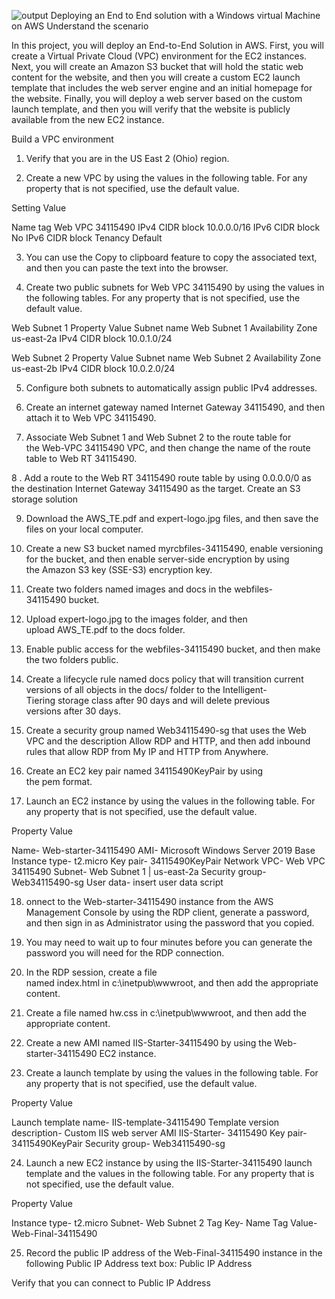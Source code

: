 ![output](https://github.com/sumukhsm/Deploying-an-End-to-End-solution-with-a-Windows-virtual-Machine-on-AWS/assets/144142565/a4a2e5f7-e013-4f67-92ff-5b020671f39f)
Deploying an End to End solution with a Windows virtual Machine on AWS
Understand the scenario

In this project, you will deploy an End-to-End Solution in AWS. First, you will create a Virtual Private Cloud (VPC) environment for the EC2 instances. Next, you will create an Amazon S3 bucket that will hold the static web content for the website, and then you will create a custom EC2 launch template that includes the web server engine and an initial homepage for the website. Finally, you will deploy a web server based on the custom launch template, and then you will verify that the website is publicly available from the new EC2 instance.

Build a VPC environment

1. Verify that you are in the US East 2 (Ohio) region.
   
2. Create a new VPC by using the values in the following table. For any property that is not specified, use the default value.
   
Setting	Value

Name tag	Web VPC 34115490
IPv4 CIDR block	10.0.0.0/16
IPv6 CIDR block	No IPv6 CIDR block
Tenancy	Default

3. You can use the Copy to clipboard feature to copy the associated text, and then you can paste the text into the browser.

4. Create two public subnets for Web VPC 34115490 by using the values in the following tables. For any property that is not specified, use the default value.
   
Web Subnet 1
Property	Value
Subnet name	Web Subnet 1
Availability Zone	us-east-2a
IPv4 CIDR block	10.0.1.0/24

Web Subnet 2
Property	Value
Subnet name	Web Subnet 2
Availability Zone	us-east-2b
IPv4 CIDR block	10.0.2.0/24

5. Configure both subnets to automatically assign public IPv4 addresses.
   
6. Create an internet gateway named Internet Gateway 34115490, and then attach it to Web VPC 34115490.
 
7. Associate Web Subnet 1 and Web Subnet 2 to the route table for the Web-VPC 34115490 VPC, and then change the name of the route table to Web RT 34115490.

8 . Add a route to the Web RT 34115490 route table by using 0.0.0.0/0 as the destination Internet Gateway 34115490 as the target.
Create an S3 storage solution

9. Download the AWS_TE.pdf and expert-logo.jpg files, and then save the files on your local computer.
    
10. Create a new S3 bucket named myrcbfiles-34115490, enable versioning for the bucket, and then enable server-side encryption by using the Amazon S3 key (SSE-S3) encryption key.
    
11. Create two folders named images and docs in the webfiles-34115490 bucket.
  
12. Upload expert-logo.jpg to the images folder, and then upload AWS_TE.pdf to the docs folder.
  
13. Enable public access for the webfiles-34115490 bucket, and then make the two folders public.
    
14. Create a lifecycle rule named docs policy that will transition current versions of all objects in the docs/ folder to the Intelligent-Tiering storage class after 90 days and will delete previous versions after 30 days.
    
15. Create a security group named Web34115490-sg that uses the Web VPC and the description Allow RDP and HTTP, and then add inbound rules that allow RDP from My IP and HTTP from Anywhere.
    
16. Create an EC2 key pair named 34115490KeyPair by using the pem format.
    
17. Launch an EC2 instance by using the values in the following table. For any property that is not specified, use the default value.
    
Property	Value

Name-	Web-starter-34115490
AMI-	Microsoft Windows Server 2019 Base
Instance type-	t2.micro
Key pair-	34115490KeyPair
Network VPC-	Web VPC 34115490
Subnet-	Web Subnet 1 | us-east-2a
Security group-	Web34115490-sg
User data-	insert user data script
 
18. onnect to the Web-starter-34115490 instance from the AWS Management Console by using the RDP client, generate a password, and then sign in as Administrator using the password that you copied.
    
19. You may need to wait up to four minutes before you can generate the password you will need for the RDP connection.
    
20. In the RDP session, create a file named index.html in c:\inetpub\wwwroot, and then add the appropriate content.

21. Create a file named hw.css in c:\inetpub\wwwroot, and then add the appropriate content.

22. Create a new AMI named IIS-Starter-34115490 by using the Web-starter-34115490 EC2 instance.

23. Create a launch template by using the values in the following table. For any property that is not specified, use the default value.

Property	Value

Launch template name-	IIS-template-34115490
Template version description-	Custom IIS web server
AMI	IIS-Starter- 34115490
Key pair-	34115490KeyPair
Security group-	Web34115490-sg

24. Launch a new EC2 instance by using the IIS-Starter-34115490 launch template and the values in the following table. For any property that is not specified, use the default value.
    
Property	Value

Instance type-	t2.micro
Subnet-	Web Subnet 2
Tag Key-	Name
Tag Value-	Web-Final-34115490

25. Record the public IP address of the Web-Final-34115490 instance in the following Public IP Address text box: Public IP Address

Verify that you can connect to Public IP Address
